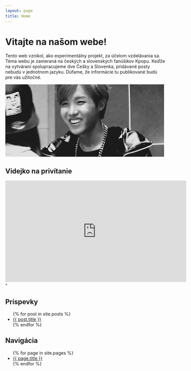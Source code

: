 ```yaml
---
layout: page
title: Home
---
```


# Vitajte na našom webe!

Tento web vznikol, ako experimentálny projekt, za účelom vzdelávania sa. Téma webu je zameraná na českých a slovenských fanúšikov Kpopu. Keďže na vytváraní spolupracujeme dve Češky a Slovenka, pridávané posty nebudú v jednotnom jazyku. Dúfame, že informácie tu publikované budú pre vás užitočné.

![Ahojte](/images/j-hope-hallo.gif)

## Videjko na privítanie 

<iframe width="570" height="320" src="https://www.youtube.com/embed/jp2emtZWc_k" frameborder="0" allowfullscreen></iframe>"

## Príspevky

<ul>
  {% for post in site.posts %}
    <li>
      <a href="{{ site.baseurl }}{{ post.url }}">{{ post.title }}</a>
    </li>
  {% endfor %}
</ul>

## Navigácia


<ul>
  {% for page in site.pages %}
    <li>
      <a href="{{ site.baseurl }}{{ page.url }}">{{ page.title }}</a>
    </li>
  {% endfor %}
</ul>
